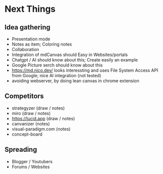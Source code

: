 # Next Things

## Idea gathering
- Presentation mode
- Notes as item; Coloring notes
- Collaboration 
- Integration of mdCanvas should Easy in Websites/portals
- Chatgpt / AI should know about this; Create easily an example
- Google Picture serch should know about this
- https://md.nico.dev/ looks interessting and uses  File System Access API from Google; nice AI integration (not tested)
- avoiding webserver, by doing lean canvas in chrome extension

## Competitors
- strategyzer (draw / notes)
- miro (draw / notes)
- https://lucid.app (draw / notes)
- canvanizer (notes)
- visual-paradigm.com (notes)
- concept-board

## Spreading
- Blogger / Youtubers
- Forums / Websites 

